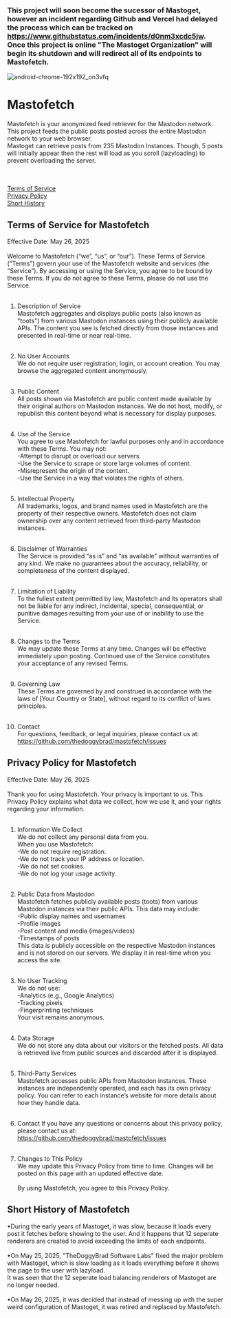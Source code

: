 ### This project will soon become the sucessor of Mastoget, however an incident regarding Github and Vercel had delayed the process which can be tracked on https://www.githubstatus.com/incidents/d0nm3xcdc5jw. Once this project is online "The Mastoget Organization" will begin its shutdown and will redirect all of its endpoints to Mastofetch.

![android-chrome-192x192_on3vfq](https://github.com/user-attachments/assets/8d968cbe-7fe7-4210-80f1-41a12beff92f)
# Mastofetch
Mastofetch is your anonymized feed retriever for the Mastodon network. This project feeds the public posts posted across the entire Mastodon network to your web browser.
<br>
Mastoget can retrieve posts from 235 Mastodon Instances. Though, 5 posts will initially appear then the rest will load as you scroll (lazyloading) to prevent overloading the server.

<br><br>
[Terms of Service](#terms-of-service-for-mastofetch)  
[Privacy Policy](#privacy-policy-for-mastofetch)  
[Short History](#short-history-of-mastofetch)
<br>

## Terms of Service for Mastofetch
Effective Date: May 26, 2025
<br><br>
Welcome to Mastofetch (“we”, “us”, or “our”). These Terms of Service (“Terms”) govern your use of the Mastofetch website and services (the “Service”). By accessing or using the Service, you agree to be bound by these Terms. If you do not agree to these Terms, please do not use the Service.
<br><br>
1. Description of Service<br>
Mastofetch aggregates and displays public posts (also known as "toots") from various Mastodon instances using their publicly available APIs. The content you see is fetched directly from those instances and presented in real-time or near real-time.
<br><br>
2. No User Accounts<br>
We do not require user registration, login, or account creation. You may browse the aggregated content anonymously.
<br><br>

3. Public Content<br>
All posts shown via Mastofetch are public content made available by their original authors on Mastodon instances. We do not host, modify, or republish this content beyond what is necessary for display purposes.
<br><br>

4. Use of the Service<br>
You agree to use Mastofetch for lawful purposes only and in accordance with these Terms. You may not:<br>
-Attempt to disrupt or overload our servers.<br>
-Use the Service to scrape or store large volumes of content.<br>
-Misrepresent the origin of the content.<br>
-Use the Service in a way that violates the rights of others.
<br><br>

5. Intellectual Property<br>
All trademarks, logos, and brand names used in Mastofetch are the property of their respective owners. Mastofetch does not claim ownership over any content retrieved from third-party Mastodon instances.
<br><br>

6. Disclaimer of Warranties<br>
The Service is provided “as is” and “as available” without warranties of any kind. We make no guarantees about the accuracy, reliability, or completeness of the content displayed.
<br><br>

7. Limitation of Liability<br>
To the fullest extent permitted by law, Mastofetch and its operators shall not be liable for any indirect, incidental, special, consequential, or punitive damages resulting from your use of or inability to use the Service.
<br><br>

8. Changes to the Terms<br>
We may update these Terms at any time. Changes will be effective immediately upon posting. Continued use of the Service constitutes your acceptance of any revised Terms.
<br><br>

9. Governing Law<br>
These Terms are governed by and construed in accordance with the laws of [Your Country or State], without regard to its conflict of laws principles.
<br><br>

10. Contact<br>
For questions, feedback, or legal inquiries, please contact us at:<br>
https://github.com/thedoggybrad/mastofetch/issues



## Privacy Policy for Mastofetch
Effective Date: May 26, 2025
<br><br>
Thank you for using Mastofetch. Your privacy is important to us. This Privacy Policy explains what data we collect, how we use it, and your rights regarding your information.
<br><br>
1. Information We Collect<br>
We do not collect any personal data from you.<br>
When you use Mastofetch:<br>
-We do not require registration.<br>
-We do not track your IP address or location.<br>
-We do not set cookies.<br>
-We do not log your usage activity.
<br><br>
2. Public Data from Mastodon<br>
Mastofetch fetches publicly available posts (toots) from various Mastodon instances via their public APIs. This data may include:<br>
-Public display names and usernames<br>
-Profile images<br>
-Post content and media (images/videos)<br>
-Timestamps of posts<br>
This data is publicly accessible on the respective Mastodon instances and is not stored on our servers. We display it in real-time when you access the site.
<br><br>
3. No User Tracking<br>
We do not use:<br>
-Analytics (e.g., Google Analytics)<br>
-Tracking pixels<br>
-Fingerprinting techniques<br>
Your visit remains anonymous.
<br><br>

4. Data Storage<br>
We do not store any data about our visitors or the fetched posts. All data is retrieved live from public sources and discarded after it is displayed.
<br><br>

5. Third-Party Services<br>
Mastofetch accesses public APIs from Mastodon instances. These instances are independently operated, and each has its own privacy policy. You can refer to each instance’s website for more details about how they handle data.
<br><br>

6. Contact
If you have any questions or concerns about this privacy policy, please contact us at:
https://github.com/thedoggybrad/mastofetch/issues
<br><br>

7. Changes to This Policy<br>
We may update this Privacy Policy from time to time. Changes will be posted on this page with an updated effective date.
<br><br>
By using Mastofetch, you agree to this Privacy Policy.

## Short History of Mastofetch
•During the early years of Mastoget, it was slow, because it loads every post it fetches before showing to the user. And it happens that 12 seperate renderers are created to avoid exceeding the limits of each endpoints.
<br><br>
•On May 25, 2025, "TheDoggyBrad Software Labs" fixed the major problem with Mastoget, which is slow loading as it loads everything before it shows the page to the user with lazyload.<br>
It was seen that the 12 seperate load balancing renderers of Mastoget are no longer needed.
<br><br>
•On May 26, 2025, it was decided that instead of messing up with the super weird configuration of Mastoget, it was retired and replaced by Mastofetch.
